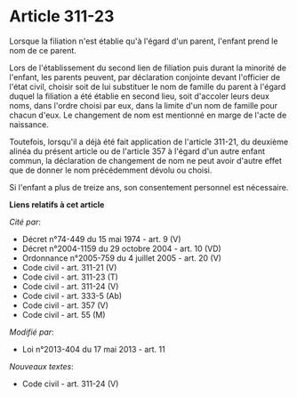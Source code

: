 # Article 311-23

Lorsque la filiation n'est établie qu'à l'égard d'un parent, l'enfant prend le nom de ce parent. 

Lors de l'établissement du second lien de filiation puis durant la minorité de l'enfant, les parents peuvent, par déclaration
conjointe devant l'officier de l'état civil, choisir soit de lui substituer le nom de famille du parent à l'égard duquel la
filiation a été établie en second lieu, soit d'accoler leurs deux noms, dans l'ordre choisi par eux, dans la limite d'un nom
de famille pour chacun d'eux. Le changement de nom est mentionné en marge de l'acte de naissance. 

Toutefois, lorsqu'il a déjà été fait application de l'article 311-21, du deuxième alinéa du présent article ou de l'article
357 à l'égard d'un autre enfant commun, la déclaration de changement de nom ne peut avoir d'autre effet que de donner le nom
précédemment dévolu ou choisi. 

Si l'enfant a plus de treize ans, son consentement personnel est nécessaire.

**Liens relatifs à cet article**

_Cité par_:

  - Décret n°74-449 du 15 mai 1974 - art. 9 (V)
  - Décret n°2004-1159 du 29 octobre 2004 - art. 10 (VD)
  - Ordonnance n°2005-759 du 4 juillet 2005 - art. 20 (V)
  - Code civil - art. 311-21 (V)
  - Code civil - art. 311-23 (T)
  - Code civil - art. 311-24 (V)
  - Code civil - art. 333-5 (Ab)
  - Code civil - art. 357 (V)
  - Code civil - art. 55 (M)

_Modifié par_:

  - Loi n°2013-404 du 17 mai 2013 - art. 11

_Nouveaux textes_:

  - Code civil - art. 311-24 (V)
